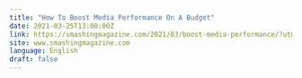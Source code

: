 ```yaml
---
title: "How To Boost Media Performance On A Budget"
date: 2021-03-25T13:00:00Z
link: https://smashingmagazine.com/2021/03/boost-media-performance/?utm_medium=RSS&utm_source=news.12bit.vn
site: www.smashingmagazine.com
language: English
draft: false
---
```

